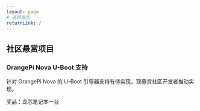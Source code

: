 ```yaml
---
layout: page
# 返回首页
returnLink: /
---
```


<ChildHeader>
<template #pageTitle>悬赏与实习机会</template>
<template #pageSubTitle>用爱发电，也许发财</template>
</ChildHeader>

<div class="body_content">

## 社区悬赏项目

### OrangePi Nova U-Boot 支持

针对 OrangePi Nova 的 U-Boot 引导器支持有待实现，现悬赏社区开发者推动实现。

奖品：龙芯笔记本一台

</div>

<ChildFooter />

<script setup>
import ChildHeader from '/components/ChildHeader.vue'
import ChildFooter from '/components/ChildFooter.vue'
</script>